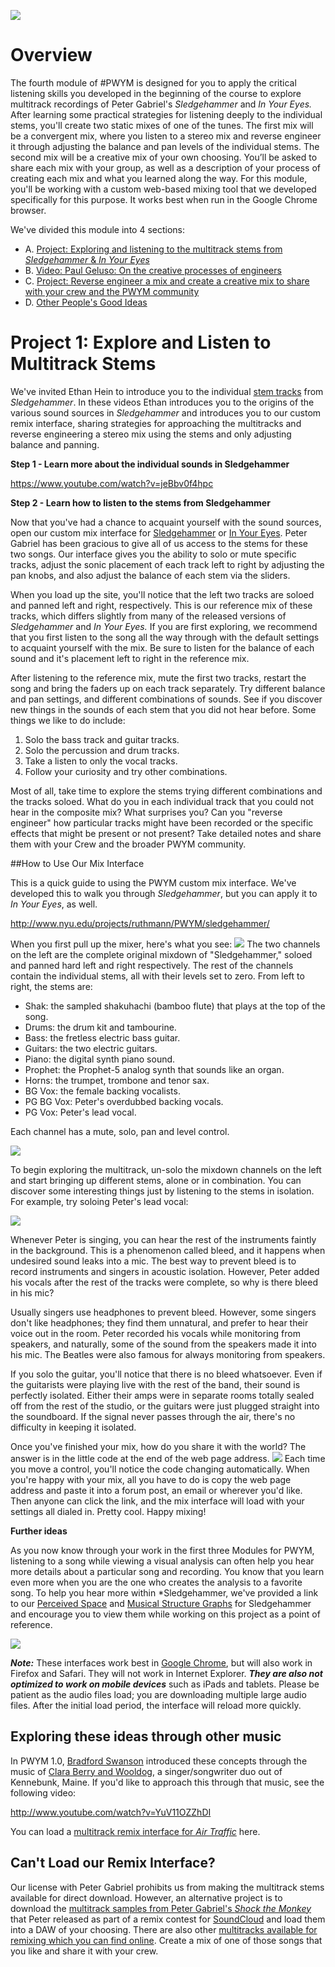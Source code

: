 ![](/Images/fa28d2dfd0af7afc.gif)
# Overview

The fourth module of #PWYM is designed for you to apply the critical listening skills you developed in the beginning of the course to explore multitrack recordings of Peter Gabriel's *Sledgehammer* and *In Your Eyes.* After learning some practical strategies for listening deeply to the individual stems, you'll create two static mixes of one of the tunes. The first mix will be a convergent mix, where you listen to a stereo mix and reverse engineer it through adjusting the balance and pan levels of the individual stems. The second mix will be a creative mix of your own choosing. You’ll be asked to share each mix with your group, as well as a description of your process of creating each mix and what you learned along the way. For this module, you'll be working with a custom web-based mixing tool that we developed specifically for this purpose. It works best when run in the Google Chrome browser.

We've divided this module into 4 sections:

 - A. [Project: Exploring and listening to the multitrack stems from *Sledgehammer* & *In Your Eyes*][1]
 - B. [Video: Paul Geluso: On the creative processes of engineers][2]
 - C. [Project: Reverse engineer a mix and create a creative mix to share with your crew and the PWYM community][3]
 - D. [Other People's Good Ideas][4]

# Project 1: Explore and Listen to Multitrack Stems

We've invited Ethan Hein to introduce you to the individual [stem tracks][5] from *Sledgehammer*. In these videos Ethan introduces you to the origins of the various sound sources in *Sledgehammer* and introduces you to our custom remix interface, sharing strategies for approaching the multitracks and reverse engineering a stereo mix using the stems and only adjusting balance and panning. 

**Step 1 - Learn more about the individual sounds in Sledgehammer**

https://www.youtube.com/watch?v=jeBbv0f4hpc


**Step 2 - Learn how to listen to the stems from Sledgehammer**

Now that you've had a chance to acquaint yourself with the sound sources, open our custom mix interface for [Sledgehammer][6] or [In Your Eyes][7].  Peter Gabriel has been gracious to give all of us access to the stems for these two songs. Our interface gives you the ability to solo or mute specific tracks, adjust the sonic placement of each track left to right by adjusting the pan knobs, and also adjust the balance of each stem via the sliders.

When you load up the site, you'll notice that the left two tracks are soloed and panned left and right, respectively. This is our reference mix of these tracks, which differs slightly from many of the released versions of *Sledgehammer* and *In Your Eyes.* If you are first exploring, we recommend that you first listen to the song all the way through with the default settings to acquaint yourself with the mix. Be sure to listen for the balance of each sound and it's placement left to right in the reference mix. 

After listening to the reference mix, mute the first two tracks, restart the song and bring the faders up on each track separately. Try different balance and pan settings, and different combinations of sounds. See if you discover new things in the sounds of each stem that you did not hear before. Some things we like to do include:

 1. Solo the bass track and guitar tracks.
 2. Solo the percussion and drum tracks.
 3. Take a listen to only the vocal tracks. 
 4. Follow your curiosity and try other combinations.

Most of all, take time to explore the stems trying different combinations and the tracks soloed. What do you in each individual track that you could not hear in the composite mix?  What surprises you? Can you "reverse engineer" how particular tracks might have been recorded or the specific effects that might be present or not present? Take detailed notes and share them with your Crew and the broader PWYM community.

##How to Use Our Mix Interface

This is a quick guide to using the PWYM custom mix interface. We've developed this to walk you through *Sledgehammer*, but you can apply it to *In Your Eyes*, as well.

http://www.nyu.edu/projects/ruthmann/PWYM/sledgehammer/

When you first pull up the mixer, here's what you see:
![](/Images/96cf6ad8dca10327.png)
The two channels on the left are the complete original mixdown of "Sledgehammer," soloed and panned hard left and right respectively. The rest of the channels contain the individual stems, all with their levels set to zero. From left to right, the stems are:

 - Shak: the sampled shakuhachi (bamboo flute) that plays at the top of
   the song.
 - Drums: the drum kit and tambourine.
 - Bass: the fretless electric bass guitar.
 - Guitars: the two electric guitars.
 - Piano: the digital synth piano sound.
 - Prophet: the Prophet-5 analog synth that sounds like an organ.
 - Horns: the trumpet, trombone and tenor sax.
 - BG Vox: the female backing vocalists.
 - PG BG Vox: Peter's overdubbed backing vocals.
 - PG Vox: Peter's lead vocal.

 Each channel has a mute, solo, pan and level control.
 
![](/Images/c8eec08b1d47e08f.png)

To begin exploring the multitrack, un-solo the mixdown channels on the left and start bringing up different stems, alone or in combination. You can discover some interesting things just by listening to the stems in isolation. For example, try soloing Peter's lead vocal:

![](/Images/73ba73d55a_193x500.png) 

Whenever Peter is singing, you can hear the rest of the instruments faintly in the background. This is a phenomenon called bleed, and it happens when undesired sound leaks into a mic. The best way to prevent bleed is to record instruments and singers in acoustic isolation. However, Peter added his vocals after the rest of the tracks were complete, so why is there bleed in his mic? 

Usually singers use headphones to prevent bleed. However, some singers don't like headphones; they find them unnatural, and prefer to hear their voice out in the room. Peter recorded his vocals while monitoring from speakers, and naturally, some of the sound from the speakers made it into his mic. The Beatles were also famous for always monitoring from speakers.

If you solo the guitar, you'll notice that there is no bleed whatsoever. Even if the guitarists were playing live with the rest of the band, their sound is perfectly isolated. Either their amps were in separate rooms totally sealed off from the rest of the studio, or the guitars were just plugged straight into the soundboard. If the signal never passes through the air, there's no difficulty in keeping it isolated.

Once you've finished your mix, how do you share it with the world? The answer is in the little code at the end of the web page address.
![](/Images/9262a14579bc2ae2.png)
Each time you move a control, you'll notice the code changing automatically. When you're happy with your mix, all you have to do is copy the web page address and paste it into a forum post, an email or wherever you'd like. Then anyone can click the link, and the mix interface will load with your settings all dialed in. Pretty cool. Happy mixing!

**Further ideas**

As you now know through your work in the first three Modules for PWYM, listening to a song while viewing a visual analysis can often help you hear more details about a particular song and recording. You know that you learn even more when you are the one who creates the analysis to a favorite song. To help you hear more within *Sledgehammer, we've provided a link to our [Perceived Space][8] and [Musical Structure Graphs][9] for Sledgehammer and encourage you to view them while working on this project as a point of reference.

![](/Images/eb39b9865fcf3e12.png)

***Note:*** These interfaces work best in [Google Chrome][10], but will also work in Firefox and Safari. They will not work in Internet Explorer. ***They are also not optimized to work on mobile devices*** such as iPads and tablets. Please be patient as the audio files load; you are downloading multiple large audio files. After the initial load period, the interface will reload more quickly.

## Exploring these ideas through other music

In PWYM 1.0, [Bradford Swanson][11] introduced these concepts through the music of [Clara Berry and Wooldog][12], a singer/songwriter duo out of Kennebunk, Maine. If you'd like to approach this through that music, see the following video:

http://www.youtube.com/watch?v=YuV11OZZhDI

You can load a [multitrack remix interface for *Air Traffic*][13] here.

## Can't Load our Remix Interface?

Our license with Peter Gabriel prohibits us from making the multitrack stems available for direct download. However, an alternative project is to download the [multitrack samples from Peter Gabriel's *Shock the Monkey*][14] that Peter released as part of a remix contest for [SoundCloud][15] and load them into a DAW of your choosing. There are also other [multitracks available for remixing which you can find online][16]. Create a mix of one of those songs that you like and share it with your crew. 


  [1]: http://community.playwithyourmusic.org/t/4a-project-exploring-and-listening-to-music-multitracks/
  [2]: http://community.playwithyourmusic.org/t/4b-video-paul-geluso-creative-processes-of-engineers/1610
  [3]: http://community.playwithyourmusic.org/t/4c-project-reverse-engineer-a-mix-and-share-it-with-the-pwym-community/1608
  [4]: http://community.playwithyourmusic.org/t/4d-other-peoples-good-ideas/
  [5]: http://en.wikipedia.org/wiki/Stem_%28music%29#Production
  [6]: http://sh.pwym.org
  [7]: http://iye.pwym.org
  [8]: https://docs.google.com/drawings/d/1c6o5C0bov0UEAt4JpX1VTT_btEnq4nysQzjrtdnPoAE/edit?usp=sharing
  [9]: http://bit.ly/1784Rnp
  [10]: http://chrome.google.com/
  [11]: http://bradfordswanson.com
  [12]: http://claraberry.com
  [13]: http://at.pwym.org
  [14]: https://realworldrecords.com/remixed/group/84776/peter-gabriel-shock-the-monkey-remix-competition/
  [15]: http://soundcloud.com/
  [16]: http://en.wikipedia.org/wiki/List_of_musical_works_released_in_a_stem_format
